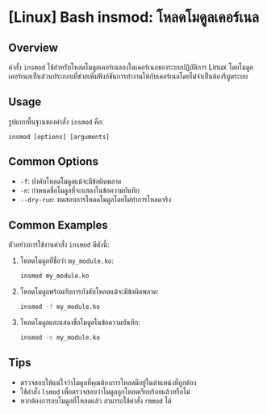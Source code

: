 # [Linux] Bash insmod: โหลดโมดูลเคอร์เนล

## Overview
คำสั่ง `insmod` ใช้สำหรับโหลดโมดูลเคอร์เนลลงในเคอร์เนลของระบบปฏิบัติการ Linux โดยโมดูลเคอร์เนลเป็นส่วนประกอบที่ช่วยเพิ่มฟังก์ชันการทำงานให้กับเคอร์เนลโดยไม่จำเป็นต้องรีบูตระบบ

## Usage
รูปแบบพื้นฐานของคำสั่ง `insmod` คือ:

```
insmod [options] [arguments]
```

## Common Options
- `-f`: บังคับโหลดโมดูลแม้จะมีข้อผิดพลาด
- `-n`: กำหนดชื่อโมดูลที่จะแสดงในข้อความบันทึก
- `--dry-run`: ทดสอบการโหลดโมดูลโดยไม่ทำการโหลดจริง

## Common Examples
ตัวอย่างการใช้งานคำสั่ง `insmod` มีดังนี้:

1. โหลดโมดูลที่ชื่อว่า `my_module.ko`:
   ```bash
   insmod my_module.ko
   ```

2. โหลดโมดูลพร้อมกับการบังคับโหลดแม้จะมีข้อผิดพลาด:
   ```bash
   insmod -f my_module.ko
   ```

3. โหลดโมดูลและแสดงชื่อโมดูลในข้อความบันทึก:
   ```bash
   insmod -n my_module.ko
   ```

## Tips
- ตรวจสอบให้แน่ใจว่าโมดูลที่คุณต้องการโหลดมีอยู่ในตำแหน่งที่ถูกต้อง
- ใช้คำสั่ง `lsmod` เพื่อตรวจสอบว่าโมดูลถูกโหลดเรียบร้อยแล้วหรือไม่
- หากต้องการลบโมดูลที่โหลดแล้ว สามารถใช้คำสั่ง `rmmod` ได้